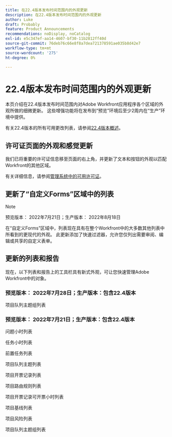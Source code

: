 ```yaml
---
title: 在22.4版本发布时间范围内的外观更新
description: 在22.4版本发布时间范围内的外观更新
author: Luke
draft: Probably
feature: Product Announcements
recommendations: noDisplay, noCatalog
exl-id: e5c347ef-aa14-4607-bf30-11b2812ff40d
source-git-commit: 76deb76c66e8f8a7dea721378591ae035b8d42e7
workflow-type: tm+mt
source-wordcount: '275'
ht-degree: 0%

---
```


# 22.4版本发布时间范围内的外观更新

本页介绍在22.4版本发布时间范围内对Adobe Workfront应用程序各个区域的外观所做的细微更新。 这些增强功能将在发布到“预览”环境后至少2周内在“生产”环境中提供。

有关22.4版本的所有可用更改列表，请参阅[22.4版本概述](/help/quicksilver/product-announcements/product-releases/22.4-release-activity/22-4-release-overview.md)。

## 许可证页面的外观和感觉更新

我们已将重要的许可证信息移至页面的右上角，并更新了文本和按钮的外观以匹配Workfront的其他区域。

有关详细信息，请参阅[管理系统中的可用许可证](/help/quicksilver/administration-and-setup/get-started-wf-administration/manage-available-licenses-in-your-system.md)。

## 更新了“自定义Forms”区域中的列表

>[!NOTE]
>
>预览版本： 2022年7月21日；生产版本： 2022年8月18日

在“自定义Forms”区域中，列表现在具有在整个Workfront中的大多数其他列表中所看到的更现代的外观。 此更新添加了快速过滤器，允许您仅列出需要审阅、编辑或共享的自定义表单。

## 更新的列表和报告

现在，以下列表和报告上的工具栏具有新式外观，可让您快速管理Adobe Workfront中的对象。

### 预览版本： 2022年7月28日；生产版本：包含22.4版本

项目队列主题组列表

### 预览版本： 2022年7月21日；生产版本：包含22.4版本

问题小时列表

任务小时列表

前置任务列表

项目队列主题列表

项目开票记录列表

项目路由规则列表

项目开票记录可开票小时列表

项目基线列表

项目风险列表

项目队列主题组列表

